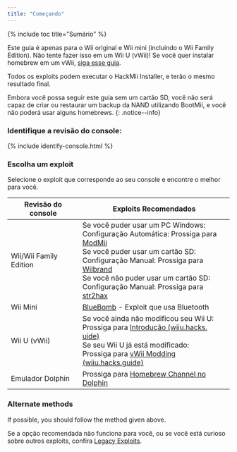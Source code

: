 ```yaml
---
title: "Começando"
---
```


{% include toc title="Sumário" %}

Este guia é apenas para o Wii original e Wii mini (incluindo o Wii Family Edition). Não tente fazer isso em um Wii U (vWii)! Se você quer instalar homebrew em um vWii, [siga esse guia](https://wiiu.hacks.guide).

Todos os exploits podem executar o HackMii Installer, e terão o mesmo resultado final.

Embora você possa seguir este guia sem um cartão SD, você não será capaz de criar ou restaurar um backup da NAND utilizando BootMii, e você não poderá usar alguns homebrews.
{: .notice--info}

### Identifique a revisão do console:

{% include identify-console.html %}<br>

### Escolha um exploit

Selecione o exploit que corresponde ao seu console e encontre o melhor para você.

| Revisão do console     | Exploits Recomendados                                                                                                                                                                                                                                                                                                                     |
| ---------------------- | ----------------------------------------------------------------------------------------------------------------------------------------------------------------------------------------------------------------------------------------------------------------------------------------------------------------------------------------- |
| Wii/Wii Family Edition | Se você puder usar um PC Windows:<br> Configuração Automática: Prossiga para [ModMii](modmii)<br> Se você puder usar um cartão SD:<br> Configuração Manual: Prossiga para [Wilbrand](wilbrand)<br> Se você não puder usar um cartão SD:<br> Configuração Manual: Prossiga para [str2hax](str2hax)<br> |
| Wii Mini               | [BlueBomb](bluebomb) - Exploit que usa Bluetooth                                                                                                                                                                                                                                                                                          |
| Wii U (vWii)           | Se você ainda não modificou seu Wii U:<br> Prossiga para [Introdução (wiiu.hacks. uide)](https://wiiu.hacks.guide/#/)<br> Se seu Wii U já está modificado:<br> Prossiga para [vWii Modding (wiiu.hacks.guide)](https://wiiu.hacks.guide/#/vwii/sd-preparation)                                                          |
| Emulador Dolphin       | Prossiga para [Homebrew Channel no Dolphin](homebrew-dolphin)                                                                                                                                                                                                                                                                             |

### Alternate methods

If possible, you should follow the method given above.

Se a opção recomendada não funciona para você, ou se você está curioso sobre outros exploits, confira [Legacy Exploits](legacy-exploits).
